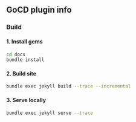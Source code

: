 ## GoCD plugin info

### Build 

#### 1. Install gems
```bash
cd docs
bundle install
```

#### 2. Build site
```bash
bundle exec jekyll build --trace --incremental
```

#### 3. Serve locally
```bash
bundle exec jekyll serve --trace
```
